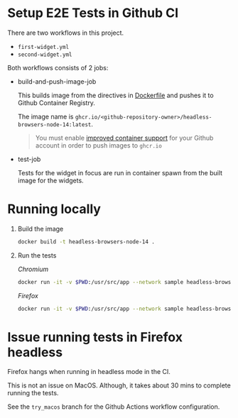 # Setup E2E Tests in Github CI

There are two workflows in this project. 

- `first-widget.yml`
- `second-widget.yml`

Both workflows consists of 2 jobs:

- build-and-push-image-job

    This builds image from the directives in [Dockerfile](./Dockerfile) and pushes it to Github Container Registry.

    The image name is `ghcr.io/<github-repository-owner>/headless-browsers-node-14:latest`.

    > You  must enable [improved container support](https://docs.github.com/en/packages/working-with-a-github-packages-registry/enabling-improved-container-support-with-the-container-registry) for your Github account in order to push images to `ghcr.io`

- test-job

    Tests for the widget in focus are run in container spawn from the built image for the widgets.


# Running locally

1. Build the image

    ```bash
    docker build -t headless-browsers-node-14 .
    ```

2. Run the tests

    _Chromium_
    ```bash
    docker run -it -v $PWD:/usr/src/app --network sample headless-browsers-node-14 sh -c "yarn && npm run test:e2e:ci-chromium"
    ```

    _Firefox_
    ```bash
    docker run -it -v $PWD:/usr/src/app --network sample headless-browsers-node-14 sh -c "yarn && npm run test:e2e:ci-firefox"
    ```

# Issue running tests in Firefox headless

Firefox hangs when running in headless mode in the CI. 

This is not an issue on MacOS.
Although, it takes about 30 mins to complete running the tests.

See the `try_macos` branch for the Github Actions workflow configuration.
